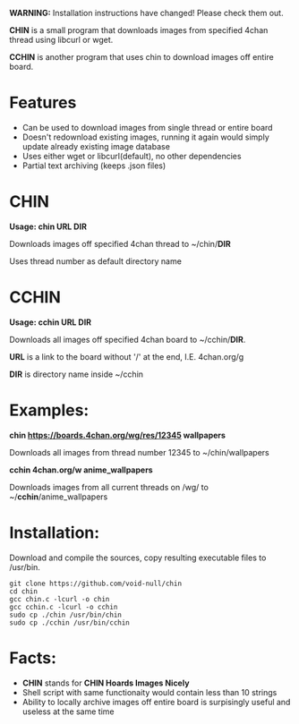 **WARNING:** Installation instructions have changed! Please check them out.

**CHIN** is a small program that downloads images from specified 4chan thread using libcurl or wget.

**CCHIN** is another program that uses chin to download images off entire board.



Features
========
* Can be used to download images from single thread or entire board
* Doesn't redownload existing images, running it again would simply update already existing image database
* Uses either wget or libcurl(default), no other dependencies
* Partial text archiving (keeps .json files)

CHIN
====
**Usage: chin URL DIR**

Downloads images off specified 4chan thread to ~/chin/**DIR**

Uses thread number as default directory name

CCHIN
=====
**Usage: cchin URL DIR**

Downloads all images off specified 4chan board to ~/cchin/**DIR**.

**URL** is a link to the board without '/' at the end, I.E.  4chan.org/g

**DIR** is directory name inside ~/cchin

Examples:
=========
**chin https://boards.4chan.org/wg/res/12345 wallpapers**

Downloads all images from thread number 12345 to ~/chin/wallpapers

**cchin 4chan.org/w anime_wallpapers**

Downloads images from all current threads on /wg/ to ~/**cchin**/anime_wallpapers

Installation:
=============
Download and compile the sources, copy resulting executable files to /usr/bin.
```
git clone https://github.com/void-null/chin
cd chin
gcc chin.c -lcurl -o chin
gcc cchin.c -lcurl -o cchin
sudo cp ./chin /usr/bin/chin
sudo cp ./cchin /usr/bin/cchin
```

Facts:
======

* **CHIN** stands for **CHIN Hoards Images Nicely**
* Shell script with same functionaity would contain less than 10 strings
* Ability to locally archive images off entire board is surpisingly useful and useless at the same time

